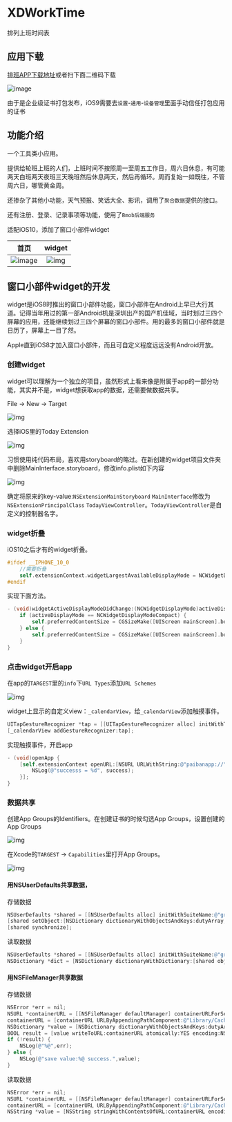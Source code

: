 # XDWorkTime
排列上班时间表

## 应用下载

[排班APP下载地址](https://www.pgyer.com/agti)或者扫下面二维码下载

![image](http://oalg33nuc.bkt.clouddn.com/image/QQ20160805-0.png)

由于是企业级证书打包发布，iOS9需要去`设置`-`通用`-`设备管理`里面手动信任打包应用的证书

## 功能介绍

一个工具类小应用。

提供给轮班上班的人们，上班时间不按照周一至周五工作日，周六日休息，有可能两天白班两天夜班三天晚班然后休息两天，然后再循环。周而复始一如既往，不管周六日，哪管黄金周。

还掺杂了其他小功能，天气预报、笑话大全、影讯，调用了`聚合数据`提供的接口。

还有注册、登录、记录事项等功能，使用了`Bmob后端服务`

适配iOS10，添加了窗口小部件widget

|首页|widget|
|:---:|:---:|
|![image](http://oalg33nuc.bkt.clouddn.com/image/Simulator%20Screen%20Shot%202016%E5%B9%B48%E6%9C%885%E6%97%A5%20%E4%B8%8B%E5%8D%885.05.04.png)|![img](https://github.com/mxdios/notebook/blob/master/notebooks/images/WechatIMG94.jpeg?raw=true)|

## 窗口小部件widget的开发

widget是iOS8时推出的窗口小部件功能，窗口小部件在Android上早已大行其道。记得当年用过的第一部Android机是深圳出产的国产机佳域，当时划过三四个屏幕的应用，还能继续划过三四个屏幕的窗口小部件。用的最多的窗口小部件就是日历了，屏幕上一目了然。

Apple直到iOS8才加入窗口小部件，而且可自定义程度远远没有Android开放。

### 创建widget

widget可以理解为一个独立的项目，虽然形式上看来像是附属于app的一部分功能，其实并不是，widget想获取app的数据，还需要做数据共享。

File -> New -> Target

![img](https://github.com/mxdios/notebook/blob/master/notebooks/images/2016-10-094.36.08.png?raw=true)

选择iOS里的Today Extension

![img](https://github.com/mxdios/notebook/blob/master/notebooks/images/2016-10-094.40.27.png?raw=true)

习惯使用纯代码布局，喜欢用storyboard的略过。在新创建的widget项目文件夹中删除MainInterface.storyboard，修改info.plist如下内容

![img](https://github.com/mxdios/notebook/blob/master/notebooks/images/QQ20161009-0.png?raw=true)

确定将原来的key-value:`NSExtensionMainStoryboard` `MainInterface`修改为`NSExtensionPrincipalClass` `TodayViewController`。`TodayViewController`是自定义的控制器名字。

### widget折叠

iOS10之后才有的widget折叠。

```Objective-C
#ifdef __IPHONE_10_0
    //需要折叠
    self.extensionContext.widgetLargestAvailableDisplayMode = NCWidgetDisplayModeExpanded;
#endif
```

实现下面方法。

```Objective-C
- (void)widgetActiveDisplayModeDidChange:(NCWidgetDisplayMode)activeDisplayMode withMaximumSize:(CGSize)maxSize {
    if (activeDisplayMode == NCWidgetDisplayModeCompact) {
        self.preferredContentSize = CGSizeMake([UIScreen mainScreen].bounds.size.width, 100);
    } else {
        self.preferredContentSize = CGSizeMake([UIScreen mainScreen].bounds.size.width, 400);
    }
}
```

### 点击widget开启app

在app的`TARGEST`里的`info`下`URL Types`添加`URL Schemes`

![img](https://github.com/mxdios/notebook/blob/master/notebooks/images/QQ20161009-1.png?raw=true)

widget上显示的自定义view：`_calendarView`，给`_calendarView`添加触摸事件。

```Objective-C
UITapGestureRecognizer *tap = [[UITapGestureRecognizer alloc] initWithTarget:self action:@selector(openApp)];
[_calendarView addGestureRecognizer:tap];
```

实现触摸事件，开启app

```Objective-C
- (void)openApp {
    [self.extensionContext openURL:[NSURL URLWithString:@"paibanapp://"] completionHandler:^(BOOL success) {
        NSLog(@"successs = %d", success);
    }];
}
```

### 数据共享

创建App Groups的Identifiers。在创建证书的时候勾选App Groups，设置创建的App Groups

![img](https://github.com/mxdios/notebook/blob/master/notebooks/images/QQ20161009-3.png?raw=true)

在Xcode的`TARGEST` -> `Capabilities`里打开App Groups。

![img](https://github.com/mxdios/notebook/blob/master/notebooks/images/QQ20161009-2.png?raw=true)

#### 用NSUserDefaults共享数据，

存储数据

```Objective-C
NSUserDefaults *shared = [[NSUserDefaults alloc] initWithSuiteName:@"group.com.inspriy.nursetime"];
[shared setObject:[NSDictionary dictionaryWithObjectsAndKeys:dutyArray, @"dutyArrayKey", selectDayStr, @"selectDayStrKey", tags, @"selectTagArrayKey", nil] forKey:@"todayViewShared"];
[shared synchronize];
```

读取数据

```Objective-C
NSUserDefaults *shared = [[NSUserDefaults alloc] initWithSuiteName:@"group.com.inspriy.nursetime"];
NSDictionary *dict = [NSDictionary dictionaryWithDictionary:[shared objectForKey:@"todayViewShared"]];
```

#### 用NSFileManager共享数据

存储数据

```Objective-C
NSError *err = nil;
NSURL *containerURL = [[NSFileManager defaultManager] containerURLForSecurityApplicationGroupIdentifier:@"group.com.inspriy.nursetime"];
containerURL = [containerURL URLByAppendingPathComponent:@"Library/Caches/widget"];
NSDictionary *value = [NSDictionary dictionaryWithObjectsAndKeys:dutyArray, @"dutyArrayKey", selectDayStr, @"selectDayStrKey", tags, @"selectTagArrayKey", nil];
BOOL result = [value writeToURL:containerURL atomically:YES encoding:NSUTF8StringEncoding error:&err];
if (!result) {
	NSLog(@"%@",err);
} else {
	NSLog(@"save value:%@ success.",value);
}
```

读取数据

```Objective-C
NSError *err = nil;
NSURL *containerURL = [[NSFileManager defaultManager] containerURLForSecurityApplicationGroupIdentifier:@"group.com.inspriy.nursetime"];
containerURL = [containerURL URLByAppendingPathComponent:@"Library/Caches/widget"];
NSString *value = [NSString stringWithContentsOfURL:containerURL encoding: NSUTF8StringEncoding error:&err];
```

